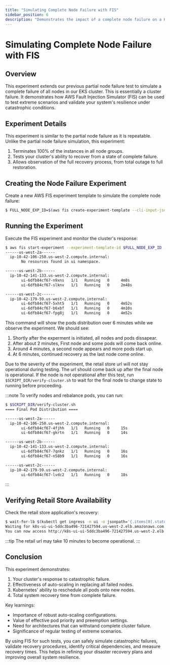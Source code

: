 ```yaml
---
title: "Simulating Complete Node Failure with FIS"
sidebar_position: 6
description: "Demonstrates the impact of a complete node failure on a Kubernetes environment using AWS Fault Injection Simulator."
---
```


# Simulating Complete Node Failure with FIS

## Overview

This experiment extends our previous partial node failure test to simulate a complete failure of all nodes in our EKS cluster. This is essentially a cluster failure. It demonstrates how AWS Fault Injection Simulator (FIS) can be used to test extreme scenarios and validate your system's resilience under catastrophic conditions.

## Experiment Details

This experiment is similar to the partial node failure as it is repeatable. Unlike the partial node failure simulation, this experiment:

1. Terminates 100% of the instances in all node groups.
2. Tests your cluster's ability to recover from a state of complete failure.
3. Allows observation of the full recovery process, from total outage to full restoration.

## Creating the Node Failure Experiment

Create a new AWS FIS experiment template to simulate the complete node failure:

```bash
$ FULL_NODE_EXP_ID=$(aws fis create-experiment-template --cli-input-json '{"description":"NodeDeletion","targets":{"Nodegroups-Target-1":{"resourceType":"aws:eks:nodegroup","resourceTags":{"eksctl.cluster.k8s.io/v1alpha1/cluster-name":"eks-workshop"},"selectionMode":"ALL"}},"actions":{"nodedeletion":{"actionId":"aws:eks:terminate-nodegroup-instances","parameters":{"instanceTerminationPercentage":"100"},"targets":{"Nodegroups":"Nodegroups-Target-1"}}},"stopConditions":[{"source":"none"}],"roleArn":"'$FIS_ROLE_ARN'","tags":{"ExperimentSuffix": "'$RANDOM_SUFFIX'"}}' --output json | jq -r '.experimentTemplate.id')
```

## Running the Experiment

Execute the FIS experiment and monitor the cluster's response:

```bash timeout=420 wait=30
$ aws fis start-experiment --experiment-template-id $FULL_NODE_EXP_ID --output json && SECONDS=0; while [ $SECONDS -lt 360 ]; do clear; $SCRIPT_DIR/get-pods-by-az.sh; sleep 1; done
------us-west-2a------
  ip-10-42-106-250.us-west-2.compute.internal:
       No resources found in ui namespace.

------us-west-2b------
  ip-10-42-141-133.us-west-2.compute.internal:
       ui-6dfb84cf67-n9xns   1/1   Running   0     4m8s
       ui-6dfb84cf67-slknv   1/1   Running   0     2m48s

------us-west-2c------
  ip-10-42-179-59.us-west-2.compute.internal:
       ui-6dfb84cf67-5xht5   1/1   Running   0     4m52s
       ui-6dfb84cf67-b6xbf   1/1   Running   0     4m10s
       ui-6dfb84cf67-fpg8j   1/1   Running   0     4m52s
```

This command will show the pods distribution over 6 minutes while we observe the experiment. We should see:

1. Shortly after the experment is initiated, all nodes and pods dissapear.
2. After about 2 minutes, First node and some pods will come back online.
3. Around 4 minutes, a second node appears and more pods start up.
4. At 6 minutes, continued recovery as the last node come online.

Due to the severity of the experiment, the retail store url will not stay operational during testing. The url should come back up after the final node is operational. If the node is not operational after this test, run `$SCRIPT_DIR/verify-clsuter.sh` to wait for the final node to change state to running before proceeding.

:::note
To verify nodes and rebalance pods, you can run:

```bash timeout=240 wait=30
$ $SCRIPT_DIR/verify-cluster.sh
==== Final Pod Distribution ====

------us-west-2a------
  ip-10-42-106-250.us-west-2.compute.internal:
       ui-6dfb84cf67-4fjhh   1/1   Running   0     15s
       ui-6dfb84cf67-gkrtn   1/1   Running   0     14s

------us-west-2b------
  ip-10-42-141-133.us-west-2.compute.internal:
       ui-6dfb84cf67-7qnkz   1/1   Running   0     16s
       ui-6dfb84cf67-n58b9   1/1   Running   0     16s

------us-west-2c------
  ip-10-42-179-59.us-west-2.compute.internal:
       ui-6dfb84cf67-lvdc2   1/1   Running   0     18s
```

:::

## Verifying Retail Store Availability

Check the retail store application's recovery:

```bash timeout=600 wait=30
$ wait-for-lb $(kubectl get ingress -n ui -o jsonpath='{.items[0].status.loadBalancer.ingress[0].hostname}')
Waiting for k8s-ui-ui-5ddc3ba496-721427594.us-west-2.elb.amazonaws.com...
You can now access http://k8s-ui-ui-5ddc3ba496-721427594.us-west-2.elb.amazonaws.com
```

:::tip
The retail url may take 10 minutes to become operational.
:::

## Conclusion

This experiment demonstrates:

1. Your cluster's response to catastrophic failure.
2. Effectiveness of auto-scaling in replacing all failed nodes.
3. Kubernetes' ability to reschedule all pods onto new nodes.
4. Total system recovery time from complete failure.

Key learnings:

- Importance of robust auto-scaling configurations.
- Value of effective pod priority and preemption settings.
- Need for architectures that can withstand complete cluster failure.
- Significance of regular testing of extreme scenarios.

By using FIS for such tests, you can safely simulate catastrophic failures, validate recovery procedures, identify critical dependencies, and measure recovery times. This helps in refining your disaster recovery plans and improving overall system resilience.
